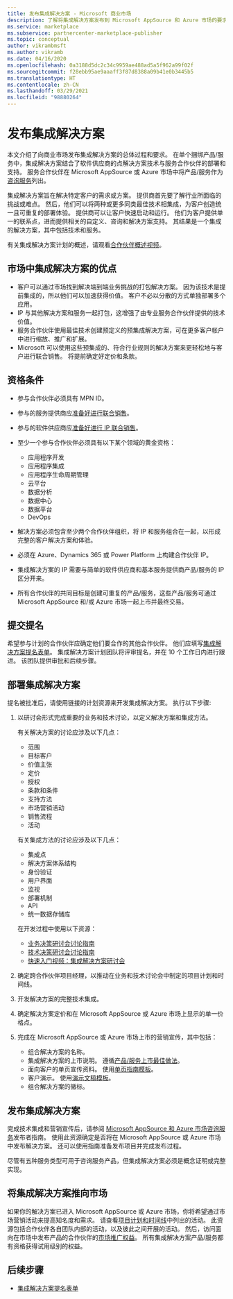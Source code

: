 ```yaml
---
title: 发布集成解决方案 - Microsoft 商业市场
description: 了解将集成解决方案发布到 Microsoft AppSource 和 Azure 市场的要求和步骤。
ms.service: marketplace
ms.subservice: partnercenter-marketplace-publisher
ms.topic: conceptual
author: vikrambmsft
ms.author: vikramb
ms.date: 04/16/2020
ms.openlocfilehash: 0a3188d5dc2c34c9959ae488ad5a5f962a99f02f
ms.sourcegitcommit: f28ebb95ae9aaaff3f87d8388a09b41e0b3445b5
ms.translationtype: HT
ms.contentlocale: zh-CN
ms.lasthandoff: 03/29/2021
ms.locfileid: "98880264"
---
```

# <a name="publish-an-integrated-solution"></a>发布集成解决方案

本文介绍了向商业市场发布集成解决方案的总体过程和要求。 在单个捆绑产品/服务中，集成解决方案结合了软件供应商的点解决方案技术与服务合作伙伴的部署和支持。 服务合作伙伴在 Microsoft AppSource 或 Azure 市场中将产品/服务作为[咨询服务](./plan-consulting-service-offer.md)列出。

集成解决方案旨在解决特定客户的需求或方案。 提供商首先要了解行业所面临的挑战或难点。 然后，他们可以将两种或更多同类最佳技术相集成，为客户创造统一且可重复的部署体验。 提供商可以让客户快速启动和运行。 他们为客户提供单一的联系点，进而提供相关的自定义、咨询和解决方案支持。 其结果是一个集成的解决方案，其中包括技术和服务。

有关集成解决方案计划的概述，请观看[合作伙伴概述视频](https://partner.microsoft.com/asset/detail/integrated-solutions-program-overview-for-partners-mp4)。

## <a name="benefits-of-integrated-solutions-in-the-marketplace"></a>市场中集成解决方案的优点

* 客户可以通过市场找到解决端到端业务挑战的打包解决方案。 因为该技术是提前集成的，所以他们可以加速获得价值。 客户不必以分散的方式单独部署多个应用。
* IP 与其他解决方案和服务一起打包，这增强了由专业服务合作伙伴提供的技术价值。
* 服务合作伙伴使用最佳技术创建预定义的预集成解决方案，可在更多客户帐户中进行缩放、推广和扩展。
* Microsoft 可以使用这些预集成的、符合行业规则的解决方案来更轻松地与客户进行联合销售。 将提前确定好定价和条款。

## <a name="eligibility-criteria"></a>资格条件

* 参与合作伙伴必须具有 MPN ID。
* 参与的服务提供商应[准备好进行联合销售](/legal/marketplace/certification-policies#3000-requirements-for-co-sell-status)。
* 参与的软件供应商应[准备好进行 IP 联合销售](/legal/marketplace/certification-policies#3000-requirements-for-co-sell-status)。
* 至少一个参与合作伙伴必须具有以下某个领域的黄金资格：
    - 应用程序开发
    - 应用程序集成
    - 应用程序生命周期管理
    - 云平台
    - 数据分析
    - 数据中心
    - 数据平台
    - DevOps

* 解决方案必须包含至少两个合作伙伴组织，将 IP 和服务组合在一起，以形成完整的客户解决方案和体验。
* 必须在 Azure、Dynamics 365 或 Power Platform 上构建合作伙伴 IP。
* 集成解决方案的 IP 需要与简单的软件供应商和基本服务提供商产品/服务的 IP 区分开来。
* 所有合作伙伴的共同目标是创建可重复的产品/服务，这些产品/服务可通过 Microsoft AppSource 和/或 Azure 市场一起上市并最终交易。

## <a name="submit-a-nomination"></a>提交提名

希望参与计划的合作伙伴应确定他们要合作的其他合作伙伴。 他们应填写[集成解决方案提名表单](https://aka.ms/AA5qicu)。 集成解决方案计划团队将评审提名，并在 10 个工作日内进行跟进。 该团队提供审批和后续步骤。

## <a name="develop-an-integrated-solution"></a>部署集成解决方案

提名被批准后，请使用链接的计划资源来开发集成解决方案。 执行以下步骤:

1. 以研讨会形式完成重要的业务和技术讨论，以定义解决方案和集成方法。

    有关解决方案的讨论应涉及以下几点：
    * 范围
    * 目标客户
    * 价值主张
    * 定价
    * 授权
    * 条款和条件
    * 支持方法
    * 市场营销活动
    * 销售流程
    * 活动

    有关集成方法的讨论应涉及以下几点：
    * 集成点
    * 解决方案体系结构
    * 身份验证
    * 用户界面
    * 监视
    * 部署机制
    * API
    * 统一数据存储库

    在开发过程中使用以下资源：

    * [业务决策研讨会讨论指南](https://aka.ms/AA5qicx)
    * [技术决策研讨会讨论指南](https://aka.ms/AA5qid1)
    * [快速入门视频：集成解决方案研讨会](https://partner.microsoft.com/asset/detail/integrated-solutions-workshop-quickstart-guide-mp4)

1. 确定跨合作伙伴项目经理，以推动在业务和技术讨论会中制定的项目计划和时间线。

1. 开发解决方案的完整技术集成。

1. 确定解决方案定价和在 Microsoft AppSource 或 Azure 市场上显示的单一价格点。

1. 完成在 Microsoft AppSource 或 Azure 市场上市的营销宣传，其中包括：

    * 组合解决方案的名称。
    * 集成解决方案的上市说明。 遵循[产品/服务上市最佳做法](./gtm-offer-listing-best-practices.md)。
    * 面向客户的单页宣传资料。 使用[单页指南模板](https://aka.ms/AA5s08a)。
    * 客户演示。 使用[演示文稿模板](https://aka.ms/AA5s7ql)。
    * 组合解决方案的徽标。

## <a name="publish-your-integrated-solution"></a>发布集成解决方案

完成技术集成和营销宣传后，请参阅 [Microsoft AppSource 和 Azure 市场咨询服务](./plan-consulting-service-offer.md)发布者指南。 使用此资源确定是否将在 Microsoft AppSource 或 Azure 市场中发布解决方案。 还可以使用指南准备发布项目并完成发布过程。

尽管有五种服务类型可用于咨询服务产品，但集成解决方案必须是概念证明或完整实现。

## <a name="go-to-market-with-your-integrated-solution"></a>将集成解决方案推向市场

如果你的解决方案已进入 Microsoft AppSource 或 Azure 市场，你将希望通过市场营销活动来提高知名度和需求。 请查看[项目计划和时间线](https://aka.ms/AA5qiuc)中列出的活动。 此资源包括合作伙伴各自团队内部的活动，以及彼此之间开展的活动。 然后，访问面向在市场中发布产品的合作伙伴的[市场推广权益](./gtm-your-marketplace-benefits.md#list-trial-and-consulting-benefits)。 所有集成解决方案产品/服务都有资格获得试用级别的权益。

## <a name="next-steps"></a>后续步骤

- [集成解决方案提名表单](https://aka.ms/AA5qicu)